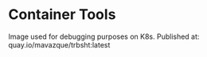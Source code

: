 # Container Tools

Image used for debugging purposes on K8s. Published at: quay.io/mavazque/trbsht:latest

